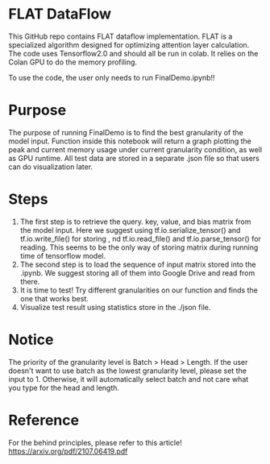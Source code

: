 # FLAT DataFlow

This GitHub repo contains FLAT dataflow implementation. FLAT is a specialized algorithm designed for optimizing attention layer calculation.
The code uses Tensorflow2.0 and should all be run in colab. It relies on the Colan GPU to do the memory profiling.  

To use the code, the user only needs to run FinalDemo.ipynb!!  

# Purpose
The purpose of running FinalDemo is to find the best granularity of the model input. Function inside this notebook will return a graph plotting the peak and current memory usage under current granularity condition, as well as GPU runtime. All test data are stored in a separate .json file so that users can do visualization later.

# Steps
1. The first step is to retrieve the query. key, value, and bias matrix from the model input. Here we suggest using tf.io.serialize_tensor() and tf.io.write_file() for storing , nd tf.io.read_file() and tf.io.parse_tensor() for reading. This seems to be the only way of storing matrix during running time of tensorflow model.  
2. The second step is to load the sequence of input matrix stored into the .ipynb. We suggest storing all of them into Google Drive and read from there.  
3. It is time to test! Try different granularities on our function and finds the one that works best.  
4. Visualize test result using statistics store in the ./json file.  

# Notice
The priority of the granularity level is Batch > Head > Length. If the user doesn't want to use batch as the lowest granularity level, please set the input to 1. Otherwise, it will automatically select batch and not care what you type for the head and length.  

# Reference
For the behind principles, please refer to this article!
https://arxiv.org/pdf/2107.06419.pdf
